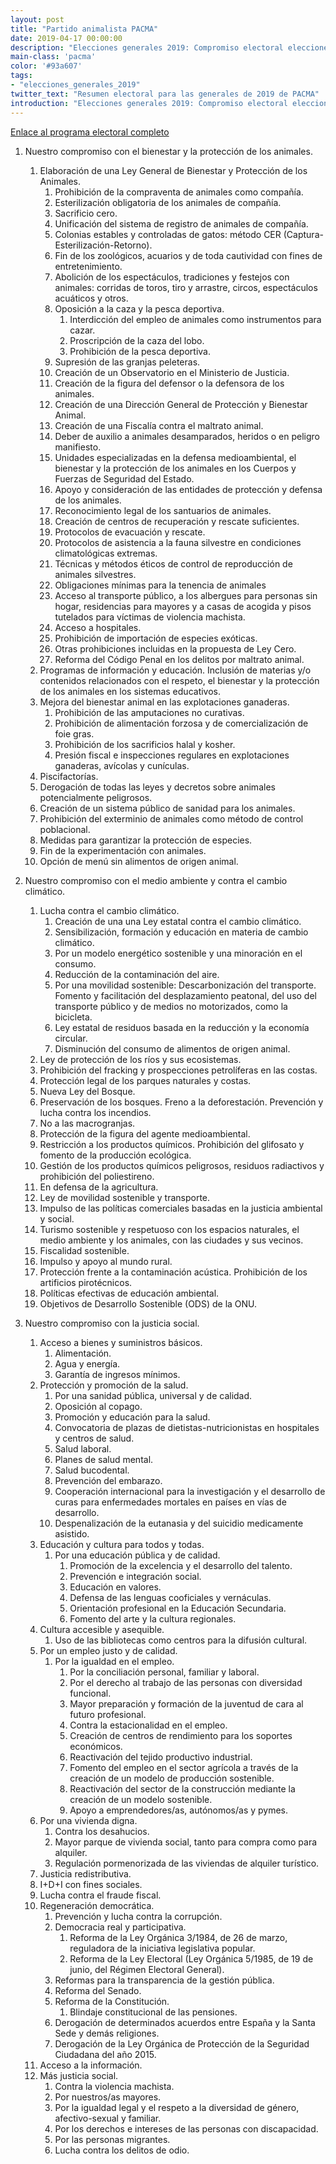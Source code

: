 ```yaml
---
layout: post
title: "Partido animalista PACMA"
date: 2019-04-17 00:00:00
description: "Elecciones generales 2019: Compromiso electoral elecciones generales de 28 de abril de 2019"
main-class: 'pacma'
color: '#93a607'
tags:
- "elecciones_generales_2019"
twitter_text: "Resumen electoral para las generales de 2019 de PACMA"
introduction: "Elecciones generales 2019: Compromiso electoral elecciones generales de 28 de abril de 2019"
---
```


[Enlace al programa electoral completo](https://pacma.es/elecciones-2019/files/pacma-compromisos-elecciones-generales-2019.pdf)

1. Nuestro compromiso con el bienestar y la protección de los animales.
    1. Elaboración de una Ley General de Bienestar y Protección de los Animales.
        1. Prohibición de la compraventa de animales como compañía.
        2. Esterilización obligatoria de los animales de compañía.
        3. Sacrificio cero.
        4. Unificación del sistema de registro de animales de compañía.
        5. Colonias estables y controladas de gatos: método CER (Captura-Esterilización-Retorno).
        6. Fin de los zoológicos, acuarios y de toda cautividad con fines de entretenimiento.
        7. Abolición de los espectáculos, tradiciones y festejos con animales: corridas de toros, tiro y arrastre, circos, espectáculos acuáticos y otros.
        8. Oposición a la caza y la pesca deportiva.
            1. Interdicción del empleo de animales como instrumentos para cazar.
            2. Proscripción de la caza del lobo.
            3. Prohibición de la pesca deportiva.
        9. Supresión de las granjas peleteras.
        10. Creación de un Observatorio en el Ministerio de Justicia.
        11. Creación de la figura del defensor o la defensora de los animales.
        12. Creación de una Dirección General de Protección y Bienestar Animal.
        13. Creación de una Fiscalía contra el maltrato animal.
        14. Deber de auxilio a animales desamparados, heridos o en peligro manifiesto.
        15. Unidades especializadas en la defensa medioambiental, el bienestar y la protección de los animales en los Cuerpos y Fuerzas de Seguridad del Estado.
        16. Apoyo y consideración de las entidades de protección y defensa de los animales.
        17. Reconocimiento legal de los santuarios de animales.
        18. Creación de centros de recuperación y rescate suficientes.
        19. Protocolos de evacuación y rescate.
        20. Protocolos de asistencia a la fauna silvestre en condiciones climatológicas extremas.
        21. Técnicas y métodos éticos de control de reproducción de animales silvestres.
        22. Obligaciones mínimas para la tenencia de animales
        23. Acceso al transporte público, a los albergues para personas sin hogar, residencias para mayores y a casas de acogida y pisos tutelados para víctimas de violencia machista.
        24. Acceso a hospitales.
        25. Prohibición de importación de especies exóticas.
        26. Otras prohibiciones incluidas en la propuesta de Ley Cero.
        27. Reforma del Código Penal en los delitos por maltrato animal.
    2. Programas de información y educación. Inclusión de materias y/o contenidos relacionados con el respeto, el bienestar y la protección de los animales en los sistemas educativos.
    3. Mejora del bienestar animal en las explotaciones ganaderas.
        1. Prohibición de las amputaciones no curativas.
        2. Prohibición de alimentación forzosa y de comercialización de foie gras.
        3. Prohibición de los sacrificios halal y kosher.
        4. Presión fiscal e inspecciones regulares en explotaciones ganaderas, avícolas y cunículas.
    4. Piscifactorías.
    5. Derogación de todas las leyes y decretos sobre animales potencialmente peligrosos.
    6. Creación de un sistema público de sanidad para los animales.
    7. Prohibición del exterminio de animales como método de control poblacional.
    8. Medidas para garantizar la protección de especies.
    9. Fin de la experimentación con animales.
    10. Opción de menú sin alimentos de origen animal.

2. Nuestro compromiso con el medio ambiente y contra el cambio climático.
    1. Lucha contra el cambio climático.
        1. Creación de una una Ley estatal contra el cambio climático.
        2. Sensibilización, formación y educación en materia de cambio climático.
        3. Por un modelo energético sostenible y una minoración en el consumo.
        4. Reducción de la contaminación del aire.
        5. Por una movilidad sostenible: Descarbonización del transporte. Fomento y facilitación del desplazamiento peatonal, del uso del transporte público y de medios no motorizados, como la bicicleta.
        6. Ley estatal de residuos basada en la reducción y la economía circular.
        7. Disminución del consumo de alimentos de origen animal.
    2. Ley de protección de los ríos y sus ecosistemas.
    3. Prohibición del fracking y prospecciones petrolíferas en las costas.
    4. Protección legal de los parques naturales y costas.
    5. Nueva Ley del Bosque.
    6. Preservación de los bosques. Freno a la deforestación. Prevención y lucha contra los incendios.
    7. No a las macrogranjas.
    8. Protección de la figura del agente medioambiental.
    9. Restricción a los productos químicos. Prohibición del glifosato y fomento de la producción ecológica.
    10. Gestión de los productos químicos peligrosos, residuos radiactivos y prohibición del poliestireno.
    11. En defensa de la agricultura.
    12. Ley de movilidad sostenible y transporte.
    13. Impulso de las políticas comerciales basadas en la justicia ambiental y social.
    14. Turismo sostenible y respetuoso con los espacios naturales, el medio ambiente y los animales, con las ciudades y sus vecinos.
    15. Fiscalidad sostenible.
    16. Impulso y apoyo al mundo rural.
    17. Protección frente a la contaminación acústica. Prohibición de los artificios pirotécnicos.
    18. Políticas efectivas de educación ambiental.
    19. Objetivos de Desarrollo Sostenible (ODS) de la ONU.

3. Nuestro compromiso con la justicia social.
    1. Acceso a bienes y suministros básicos.
        1. Alimentación.
        2. Agua y energía.
        3. Garantía de ingresos mínimos.
    2. Protección y promoción de la salud.
        1. Por una sanidad pública, universal y de calidad.
        2. Oposición al copago.
        3. Promoción y educación para la salud.
        4. Convocatoria de plazas de dietistas-nutricionistas en hospitales y centros de salud.
        5. Salud laboral.
        6. Planes de salud mental.
        7. Salud bucodental.
        8. Prevención del embarazo.
        9. Cooperación internacional para la investigación y el desarrollo de curas para enfermedades mortales en países en vías de desarrollo.
        10. Despenalización de la eutanasia y del suicidio medicamente asistido.
    3. Educación y cultura para todos y todas.
        1. Por una educación pública y de calidad.
            1. Promoción de la excelencia y el desarrollo del talento.
            2. Prevención e integración social.
            3. Educación en valores.
            4. Defensa de las lenguas cooficiales y vernáculas.
            5. Orientación profesional en la Educación Secundaria.
            6. Fomento del arte y la cultura regionales.
    4. Cultura accesible y asequible.
        1. Uso de las bibliotecas como centros para la difusión cultural.
    5. Por un empleo justo y de calidad.
        1. Por la igualdad en el empleo.
            1. Por la conciliación personal, familiar y laboral.
            2. Por el derecho al trabajo de las personas con diversidad funcional.
            3. Mayor preparación y formación de la juventud de cara al futuro profesional.
            4. Contra la estacionalidad en el empleo.
            5. Creación de centros de rendimiento para los soportes económicos.
            6. Reactivación del tejido productivo industrial.
            7. Fomento del empleo en el sector agrícola a través de la creación de un modelo de producción sostenible.
            8. Reactivación del sector de la construcción mediante la creación de un modelo sostenible.
            9. Apoyo a emprendedores/as, autónomos/as y pymes.
    6. Por una vivienda digna.
        1. Contra los desahucios.
        2. Mayor parque de vivienda social, tanto para compra como para alquiler.
        3. Regulación pormenorizada de las viviendas de alquiler turístico.
    7. Justicia redistributiva.
    8. I+D+I con fines sociales.
    9. Lucha contra el fraude fiscal.
    10. Regeneración democrática.
        1. Prevención y lucha contra la corrupción.
        2. Democracia real y participativa.
            1. Reforma de la Ley Orgánica 3/1984, de 26 de marzo, reguladora de la iniciativa legislativa popular.
            2. Reforma de la Ley Electoral (Ley Orgánica 5/1985, de 19 de junio, del Régimen Electoral General).
        3. Reformas para la transparencia de la gestión pública.
        4. Reforma del Senado.
        5. Reforma de la Constitución.
            1. Blindaje constitucional de las pensiones.
        6. Derogación de determinados acuerdos entre España y la Santa Sede y demás religiones.
        7. Derogación de la Ley Orgánica de Protección de la Seguridad Ciudadana del año 2015.
    11. Acceso a la información.
    12. Más justicia social.
        1.  Contra la violencia machista.
        2.  Por nuestros/as mayores.
        3.  Por la igualdad legal y el respeto a la diversidad de género, afectivo-sexual y familiar.
        4.  Por los derechos e intereses de las personas con discapacidad.
        5.  Por las personas migrantes.
        6.  Lucha contra los delitos de odio.
